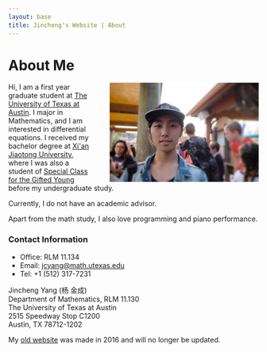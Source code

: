 ```yaml
---
layout: base
title: Jincheng's Website | About
---
```


<div class="transparent">

<div class="container" markdown="1">

# About Me

<img src="/users/jcyang/assets/images/photo3.jpg" style="float:right; width:300px; max-width:100%; padding-left: 30px">

Hi, I am a first year graduate student at [The University of Texas at Austin](https://www.utexas.edu). I major in Mathematics, and I am interested in differential equations. I received my bachelor degree at [Xi'an Jiaotong University](http://www.xjtu.edu.cn), where I was also a student of [Special Class for the Gifted Young](http://www.xajdsnb.com) before my undergraduate study. 

Currently, I do not have an academic advisor. 

Apart from the math study, I also love programming and piano performance.

</div>

</div>

<div class="eggshell">

<div class="container" markdown="1">

<h3>Contact Information</h3>

<ul>
<li> Office: RLM 11.134 </li>
<li> Email: <a href="mailto:jcyang@math.utexas.edu">jcyang@math.utexas.edu</a></li>
<li> Tel: +1 (512) 317-7231 </li>
</ul>

<div>
<p style="margin:0px; padding:0px">
Jincheng Yang (杨 金成)
</p>
<p style="margin:0px; padding:0px">
Department of Mathematics, RLM 11.130
</p>
<p style="margin:0px; padding:0px">
The University of Texas at Austin
</p>
<p style="margin:0px; padding:0px">
2515 Speedway Stop C1200
</p>
<p style="margin-top:0px; padding:0px">
Austin, TX 78712-1202
</p>
</div>

My <a href="http://jincheng.strikingly.com">old website</a> was made in 2016 and will no longer be updated.

</div>
</div>